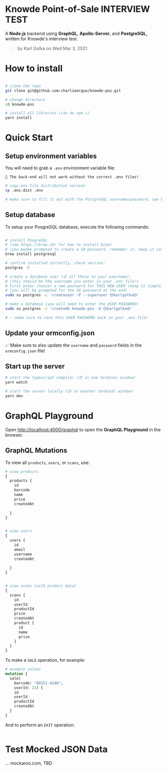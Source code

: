 # Knowde Point-of-Sale INTERVIEW TEST 

A **Node.js** backend using **GraphQL**, **Apollo-Server**, and **PostgreSQL**, written for Knowde's interview test.

> by Karl Golka on Wed Mar 3, 2021

# How to install

```sh

# clone the repo
git clone git@github.com:charlieargue/knowde-pos.git

# change directory 
cd knowde-pos

# install all libraries (can do npm i)
yarn install
```

# Quick Start

## Setup environment variables

You will need to grab a `.env` environment variable file:
```
🛑 The back-end will not work without the correct .env files!
```

```sh
# copy env file distribution version
cp .env.dist .env

# make sure to fill it out with the PostgreSQL username/password, see below...
```

## Setup database

To setup your PosgreSQL database, execute the following commands:
```sh

# install PosgreSQL
# (see https://brew.sh/ for how to install brew)
# (you maybe prompted to create a SA password, remember it, keep it simple)
brew install postgresql

# confirm installed correctly, check version:
postgres -V

# create a database user (🟡 all these to your username):
# (this should be the username you enter in your .env file!)
# First enter (twice) a new password for THIS NEW USER (keep it simple)
# (you will be prompted for the SA password at the end)
sudo su postgres -c 'createuser -P --superuser 🟡karlgolka🟡'

# make a database (you will need to enter the USER PASSWORD)
sudo su postgres -c 'createdb knowde-pos -U 🟡karlgolka🟡'

# ✅ make sure to save this USER PASSWORD back in your .env file!

```

## Update your ormconfig.json

✅ Make sure to also update the `username` and `password` fields in the `ormconfig.json` file!

## Start up the server

```sh
# start the typescript compiler (🟡 in one terminal window)
yarn watch
```

```sh
# start the server locally (🟡 in another terminal window)
yarn dev
```

# GraphQL Playground

Open [http://localhost:4000/graphql](http://localhost:4000/graphql) to open the **GraphQL Playground** in the browser.


## GraphQL Mutations

To view all `products`, `users`, or `scans`, use:
```graphql
# view products
{
  products {
    id
    barcode
    name
    price
    createdAt
    
  }
}


# view users
{
  users {
    id
    email
    username
    createdAt
    
  }
}


# view scans (with product data)
{
  scans {
    id
    userId
    productId
    price
    createdAt
    product {
      id
      name
      price
    }
  }
}

```

To make a `SALE` operation, for example:
```graphql
# example values
mutation {
  sale(
    barcode: "68151-4146",
    userId: 22) {
    id
    userId
    productId
    createdAt
  }
}

```

And to perform an `EXIT` operation:
```graphql


```


# Test Mocked JSON Data 

... mockaroo.com, TBD